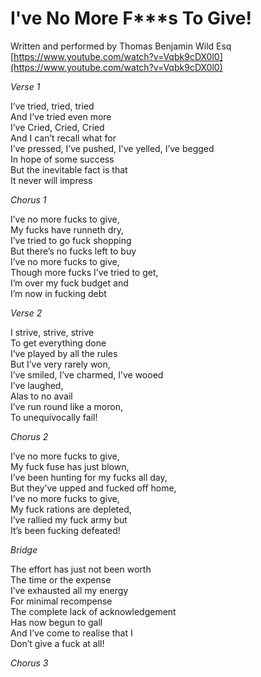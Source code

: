 # I've No More F***s To Give!
Written and performed by Thomas Benjamin Wild Esq  
[https://www.youtube.com/watch?v=Vqbk9cDX0l0](https://www.youtube.com/watch?v=Vqbk9cDX0l0)

_Verse 1_

I’ve tried, tried, tried  
And I’ve tried even more  
I’ve Cried, Cried, Cried  
And I can’t recall what for  
I’ve pressed, I’ve pushed, I’ve yelled, I’ve begged  
In hope of some success  
But the inevitable fact is that  
It never will impress  

_Chorus 1_

I’ve no more fucks to give,  
My fucks have runneth dry,  
I’ve tried to go fuck shopping  
But there’s no fucks left to buy  
I’ve no more fucks to give,  
Though more fucks I’ve tried to get,  
I’m over my fuck budget and  
I’m now in fucking debt  

_Verse 2_

I strive, strive, strive  
To get everything done  
I’ve played by all the rules  
But I’ve very rarely won,  
I’ve smiled, I’ve charmed, I’ve wooed  
I’ve laughed,  
Alas to no avail  
I’ve run round like a moron,  
To unequivocally fail!  

_Chorus 2_

I’ve no more fucks to give,  
My fuck fuse has just blown,  
I’ve been hunting for my fucks all day,  
But they’ve upped and fucked off home,  
I’ve no more fucks to give,  
My fuck rations are depleted,  
I’ve rallied my fuck army but  
It’s been fucking defeated!  

_Bridge_

The effort has just not been worth  
The time or the expense  
I’ve exhausted all my energy  
For minimal recompense  
The complete lack of acknowledgement  
Has now begun to gall  
And I’ve come to realise that I  
Don’t give a fuck at all!  

_Chorus 3_
